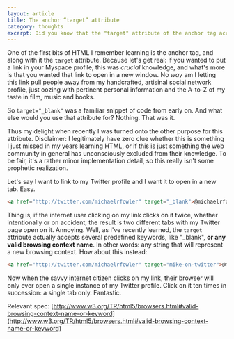 ```yaml
---
layout: article
title: The anchor “target” attribute
category: thoughts
excerpt: Did you know that the "target" attribute of the anchor tag accepts more than just preset keywords like "_blank"? If you too have been kept in the dark, allow me to share my delightful new discovery.
---
```

One of the first bits of HTML I remember learning is the anchor tag, and along with it the ```target``` attribute. Because let's get real: if you wanted to put a link in your Myspace profile, this was *crucial* knowledge, and what's more is that you wanted that link to open in a new window. No *way* am I letting this link pull people away from my handcrafted, artisinal social network profile, just oozing with pertinent personal information and the A-to-Z of my taste in film, music and books.

So ```target="_blank"``` was a familiar snippet of code from early on. And what else would you use that attribute for? Nothing. That was it.

Thus my delight when recently I was turned onto the other purpose for this attribute. Disclaimer: I legitimately have zero clue whether this is something I just missed in my years learning HTML, or if this is just something the web community in general has unconsciously excluded from their knowledge. To be fair, it's a rather minor implementation detail, so this really isn't some prophetic realization.

Let's say I want to link to my Twitter profile and I want it to open in a new tab. Easy.

``` html
<a href="http://twitter.com/michaelrfowler" target="_blank">@michaelrfowler</a>
```

Thing is, if the internet user clicking on my link clicks on it twice, whether intentionally or on accident, the result is two different tabs with my Twitter page open on it. Annoying. Well, as I've recently learned, the ```target``` attribute actually accepts several predefined keywords, like "_blank", **or any valid browsing context name**. In other words: any string that will represent a new browsing context. How about this instead:

``` html
<a href="http://twitter.com/michaelrfowler" target="mike-on-twitter">@michaelrfowler</a>
```

Now when the savvy internet citizen clicks on my link, their browser will only ever open a single instance of my Twitter profile. Click on it ten times in succession: a single tab only. Fantastic.

Relevant spec: [http://www.w3.org/TR/html5/browsers.html#valid-browsing-context-name-or-keyword](http://www.w3.org/TR/html5/browsers.html#valid-browsing-context-name-or-keyword)
